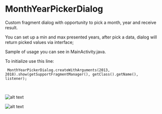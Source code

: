 # MonthYearPickerDialog

  Custom fragment dialog with opportunity to pick a month, year and receive result.

  You can set up a min and max presented years, after pick a data, dialog will return picked values via interface; 
  
  Sample of usage you can see in MainActivity.java.
  
  To initialize use this line:
    
     MonthYearPickerDialog.createWithArguments(2013, 2018).show(getSupportFragmentManager(), getClass().getName(), listener);
    
  <br />
   
 ![alt text](https://raw.githubusercontent.com/ikislenko93/MonthYearPickerDialog/master/app/src/main/res/drawable/month_pick.png)

 ![alt text](https://raw.githubusercontent.com/ikislenko93/MonthYearPickerDialog/master/app/src/main/res/drawable/year_pick.png)
  
  <br />
 
